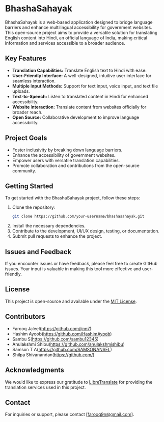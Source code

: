 # BhashaSahayak
BhashaSahayak is a web-based application designed to bridge language barriers and enhance multilingual accessibility for government websites. This open-source project aims to provide a versatile solution for translating English content into Hindi, an official language of India, making critical information and services accessible to a broader audience.

## Key Features
- **Translation Capabilities:** Translate English text to Hindi with ease.
- **User-Friendly Interface:** A well-designed, intuitive user interface for seamless interaction.
- **Multiple Input Methods:** Support for text input, voice input, and text file uploads.
- **Text-to-Speech:** Listen to translated content in Hindi for enhanced accessibility.
- **Website Interaction:** Translate content from websites officially for broader reach.
- **Open Source:** Collaborative development to improve language accessibility.

## Project Goals
- Foster inclusivity by breaking down language barriers.
- Enhance the accessibility of government websites.
- Empower users with versatile translation capabilities.
- Promote collaboration and contributions from the open-source community.

## Getting Started
To get started with the BhashaSahayak project, follow these steps:
1. Clone the repository:
   ```bash
   git clone https://github.com/your-username/bhashasahayak.git
2. Install the necessary dependencies.
3. Contribute to the development, UI/UX design, testing, or documentation.
4. Submit pull requests to enhance the project.

## Issues and Feedback
If you encounter issues or have feedback, please feel free to create GitHub issues. Your input is valuable in making this tool more effective and user-friendly.

## License
This project is open-source and available under the [MIT License](LICENSE.md).

## Contributors
- Farooq Jaleel(https://github.com/jinn7)
- Hashim Ayoob(https://github.com/HashimAyoob)
- Sambu S(https://github.com/sambu12345)
- Anulakshmi Shibu(https://github.com/anulakshmishibu)
- Samson T A(https://github.com/SAMSONANSEL)
- Shilpa Shivanandan(https://github.com/)

## Acknowledgments
We would like to express our gratitude to [LibreTranslate](https://libretranslate.de/) for providing the translation services used in this project.

## Contact
For inquiries or support, please contact [farooq9n@gmail.com].
